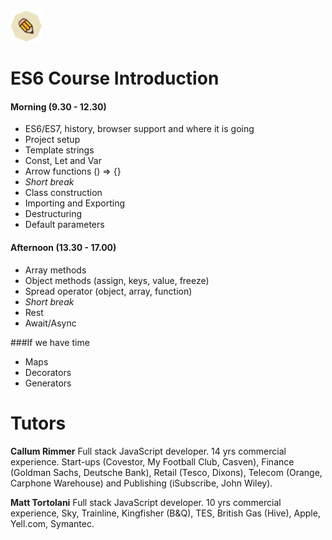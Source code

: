 <img src="img/logo.png" class="center-image" height="50" />

# ES6 Course Introduction

#### Morning (9.30 - 12.30)
- ES6/ES7, history, browser support and where it is going
- Project setup
- Template strings
- Const, Let and Var
- Arrow functions () => {}
- *Short break*
- Class construction
- Importing and Exporting
- Destructuring
- Default parameters

#### Afternoon (13.30 - 17.00)
- Array methods
- Object methods (assign, keys, value, freeze)
- Spread operator (object, array, function)
- *Short break*
- Rest
- Await/Async

###If we have time

- Maps
- Decorators
- Generators

# Tutors

**Callum Rimmer**
Full stack JavaScript developer. 14 yrs commercial experience. Start-ups (Covestor, My Football Club, Casven), Finance (Goldman Sachs, Deutsche Bank), Retail (Tesco, Dixons), Telecom (Orange, Carphone Warehouse) and Publishing (iSubscribe, John Wiley).

**Matt Tortolani**
Full stack JavaScript developer. 10 yrs commercial experience, Sky, Trainline, Kingfisher (B&Q), TES, British Gas (Hive), Apple, Yell.com, Symantec.
